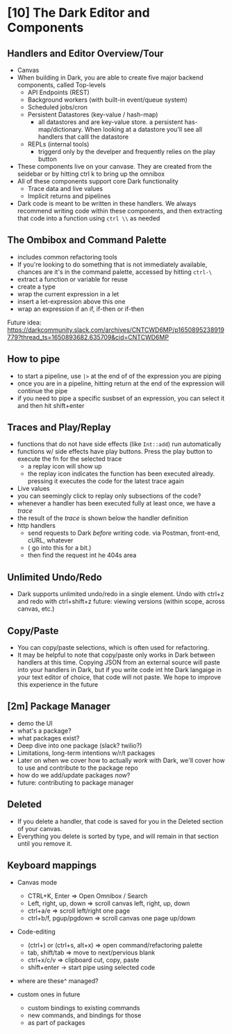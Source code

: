 # [10] The Dark Editor and Components

## Handlers and Editor Overview/Tour
- Canvas
- When building in Dark, you are able to create five major backend components, called Top-levels
	- API Endpoints (REST)
	- Background workers (with built-in event/queue system)
	- Scheduled jobs/cron
	- Persistent Datastores (key-value / hash-map)
		- all datastores and are key-value store. a persistent has-map/dictionary. When looking at a datastore you'll see all handlers that calll the datastore
	- REPLs (internal tools)
		- triggerd only by the develper and frequently relies on the play button
- These components live on your canvase. They are created from the seidebar or by hitting ctrl k to bring up the omnibox
- All of these components support core Dark functionality
	- Trace data and live values
	- Implicit returns and pipelines
- Dark code is meant to be written in these handlers.
  We always recommend writing code within these components, and then extracting that code into a function using `ctrl \\` as needed

## The Ombibox and Command Palette
- includes common refactoring tools
- If you're looking to do something that is not immediately available, chances are it's in the command palette, accessed by hitting `ctrl-\`
- extract a function or variable for reuse
- create a type
- wrap the current expression in a let
- insert a let-expression above this one
- wrap an expression if an if, if-then or if-then

Future idea: https://darkcommunity.slack.com/archives/CNTCWD6MP/p1650895238919779?thread_ts=1650893682.635709&cid=CNTCWD6MP

## How to pipe
- to start a pipeline, use `|>` at the end of of the expression you are piping
- once you are in a pipeline, hitting return at the end of the expression will continue the pipe
- if you need to pipe a specific susbset of an expression, you can select it and then hit shift+enter

## Traces and Play/Replay
- functions that do not have side effects (like `Int::add`) run automatically
- functions w/ side effects have play buttons. Press the play button to execute the fn for the selected trace
	- a replay icon will show up
	- the replay icon indicates the function has been executed already. pressing it executes the code for the latest trace again
- Live values
- you can seemingly click to replay only subsections of the code?
- whenever a handler has been executed fully at least once, we have a _trace_
- the result of the _trace_ is shown below the handler definition
- http handlers
	- send requests to Dark _before_ writing code.
	  via Postman, front-end, cURL, whatever
	- ( go into this for a bit.)
	- then find the request int he 404s area

## Unlimited Undo/Redo
- Dark supports unlimited undo/redo in a single element. Undo with ctrl+z and redo with ctrl+shift+z
future: viewing versions (within scope, across canvas, etc.)

## Copy/Paste
- You can copy/paste selections, which is often used for refactoring.
- It may be helpful to note that copy/paste only works in Dark between handlers at this time. Copying JSON from an external source will paste into your handlers in Dark, but if you write code int hte Dark langaige in your text editor of choice, that code will not paste. We hope to improve this experience in the future

## [2m] Package Manager
- demo the UI
- what's a package?
- what packages exist?
- Deep dive into one package (slack? twilio?)
- Limitations, long-term intentions w/r/t packages
- Later on when we cover how to actually _work_ with Dark, we'll cover how to use and contribute to the package repo
- how do we add/update packages _now_?
- future: contributing to package manager

## Deleted
- If you delete a handler, that code is saved for you in the Deleted section of your canvas.
- Everything you delete is sorted by type, and will remain in that section until you remove it.

## Keyboard mappings
- Canvas mode
	- CTRL+K, Enter => Open Omnibox / Search
	- Left, right, up, down => scroll canvas left, right, up, down
	- ctrl+a/e => scroll left/right one page
	- ctrl+b/f, pgup/pgdown => scroll canvas one page up/down
- Code-editing
	- (ctrl+\) or (ctrl+s, alt+x) => open command/refactoring palette
	- tab, shift/tab => move to next/pervious blank
	- ctrl+x/c/v => clipboard cut, copy, paste
	- shift+enter -> start pipe using selected code

- where are these^ managed?
- custom ones in future
	- custom bindings to existing commands
	- new commands, and bindings for those
	- as part of packages